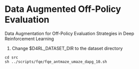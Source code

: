 # Data Augmented Off-Policy Evaluation
Data Augmentation for Off-Policy Evaluation Strategies in Deep Reinforcement Learning

1. Change $D4RL_DATASET_DIR to the dataset directory
```
cd src
sh ../scripts/fqe/fqe_antmaze_umaze_dapg_10.sh
```

